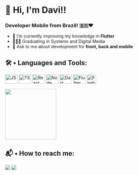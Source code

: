 <h1 align="left">🫡 Hi, I'm Davi!!</h1>
<h3 align="left">Developer Mobile from Brazil! 🇧🇷❤️</h3>

- 📝 I’m currently improving my knowledge in **Flutter**
- 👨🏻‍🎓 Graduating in Systems and Digital Media
- 💬 Ask to me about development for **front, back and mobile** <br>

## 🛠 • Languages and Tools:
<div style="display: inline_block">
  <img align="center" alt="JS" height="30" width="40" src="https://cdn.jsdelivr.net/gh/devicons/devicon/icons/javascript/javascript-original.svg">
  <img align="center" alt="TS" height="30" width="40" src="https://cdn.jsdelivr.net/gh/devicons/devicon@latest/icons/typescript/typescript-original.svg"> 
  <img align="center" alt="React" height="30" width="40" src="https://cdn.jsdelivr.net/gh/devicons/devicon/icons/react/react-original.svg"> 
  <img align="center" alt="Node" height="30" width="40"  src="https://cdn.jsdelivr.net/gh/devicons/devicon/icons/nodejs/nodejs-original.svg" />
  <img align="center" alt="Dart" height="30" width="40" src="https://cdn.jsdelivr.net/gh/devicons/devicon/icons/dart/dart-original.svg"> 
  <img align="center" alt="Flutter" height="30" width="40" src="https://cdn.jsdelivr.net/gh/devicons/devicon/icons/flutter/flutter-original.svg">
  <img align="center" alt="Firebase" height="30" src="https://firebase.google.com/static/downloads/brand-guidelines/PNG/logo-logomark.png?hl=pt-br"> 

  
</div><br>
<img height="165em" src="https://github-readme-stats.vercel.app/api/top-langs/?username=davifariasp&layout=compact&langs_count=5&theme=city_lights"/>
  
## 📬 • How to reach me:
<div>
  <a href = "mailto:contatodavifariasp@gmail.com"><img src="https://img.shields.io/badge/-Gmail-%23333?style=for-the-badge&logo=gmail&logoColor=white" target="_blank"></a>
  <a href="https://www.linkedin.com/in/davi-farias-pinheiro-047480214/" target="_blank"><img src="https://img.shields.io/badge/-LinkedIn-%230077B5?style=for-the-badge&logo=linkedin&logoColor=white" target="_blank"></a>
</div>
